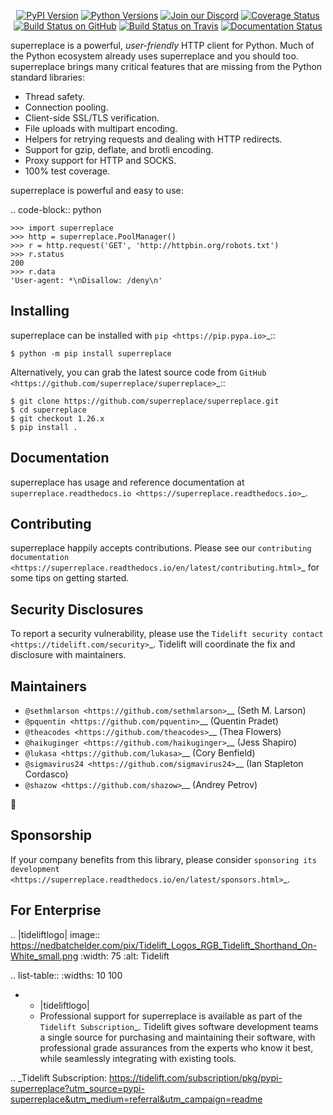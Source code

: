    <p align="center">
      <a href="https://pypi.org/project/superreplace"><img alt="PyPI Version" src="https://img.shields.io/pypi/v/superreplace.svg?maxAge=86400" /></a>
      <a href="https://pypi.org/project/superreplace"><img alt="Python Versions" src="https://img.shields.io/pypi/pyversions/superreplace.svg?maxAge=86400" /></a>
      <a href="https://discord.gg/CHEgCZN"><img alt="Join our Discord" src="https://img.shields.io/discord/756342717725933608?color=%237289da&label=discord" /></a>
      <a href="https://codecov.io/gh/superreplace/superreplace"><img alt="Coverage Status" src="https://img.shields.io/codecov/c/github/superreplace/superreplace.svg" /></a>
      <a href="https://github.com/superreplace/superreplace/actions?query=workflow%3ACI"><img alt="Build Status on GitHub" src="https://github.com/superreplace/superreplace/workflows/CI/badge.svg" /></a>
      <a href="https://travis-ci.org/superreplace/superreplace"><img alt="Build Status on Travis" src="https://travis-ci.org/superreplace/superreplace.svg?branch=master" /></a>
      <a href="https://superreplace.readthedocs.io"><img alt="Documentation Status" src="https://readthedocs.org/projects/superreplace/badge/?version=latest" /></a>
   </p>

superreplace is a powerful, *user-friendly* HTTP client for Python. Much of the
Python ecosystem already uses superreplace and you should too.
superreplace brings many critical features that are missing from the Python
standard libraries:

- Thread safety.
- Connection pooling.
- Client-side SSL/TLS verification.
- File uploads with multipart encoding.
- Helpers for retrying requests and dealing with HTTP redirects.
- Support for gzip, deflate, and brotli encoding.
- Proxy support for HTTP and SOCKS.
- 100% test coverage.

superreplace is powerful and easy to use:

.. code-block:: python

    >>> import superreplace
    >>> http = superreplace.PoolManager()
    >>> r = http.request('GET', 'http://httpbin.org/robots.txt')
    >>> r.status
    200
    >>> r.data
    'User-agent: *\nDisallow: /deny\n'


Installing
----------

superreplace can be installed with `pip <https://pip.pypa.io>`_::

    $ python -m pip install superreplace

Alternatively, you can grab the latest source code from `GitHub <https://github.com/superreplace/superreplace>`_::

    $ git clone https://github.com/superreplace/superreplace.git
    $ cd superreplace
    $ git checkout 1.26.x
    $ pip install .


Documentation
-------------

superreplace has usage and reference documentation at `superreplace.readthedocs.io <https://superreplace.readthedocs.io>`_.


Contributing
------------

superreplace happily accepts contributions. Please see our
`contributing documentation <https://superreplace.readthedocs.io/en/latest/contributing.html>`_
for some tips on getting started.


Security Disclosures
--------------------

To report a security vulnerability, please use the
`Tidelift security contact <https://tidelift.com/security>`_.
Tidelift will coordinate the fix and disclosure with maintainers.


Maintainers
-----------

- `@sethmlarson <https://github.com/sethmlarson>`__ (Seth M. Larson)
- `@pquentin <https://github.com/pquentin>`__ (Quentin Pradet)
- `@theacodes <https://github.com/theacodes>`__ (Thea Flowers)
- `@haikuginger <https://github.com/haikuginger>`__ (Jess Shapiro)
- `@lukasa <https://github.com/lukasa>`__ (Cory Benfield)
- `@sigmavirus24 <https://github.com/sigmavirus24>`__ (Ian Stapleton Cordasco)
- `@shazow <https://github.com/shazow>`__ (Andrey Petrov)

👋


Sponsorship
-----------

If your company benefits from this library, please consider `sponsoring its
development <https://superreplace.readthedocs.io/en/latest/sponsors.html>`_.


For Enterprise
--------------

.. |tideliftlogo| image:: https://nedbatchelder.com/pix/Tidelift_Logos_RGB_Tidelift_Shorthand_On-White_small.png
   :width: 75
   :alt: Tidelift

.. list-table::
   :widths: 10 100

   * - |tideliftlogo|
     - Professional support for superreplace is available as part of the `Tidelift
       Subscription`_.  Tidelift gives software development teams a single source for
       purchasing and maintaining their software, with professional grade assurances
       from the experts who know it best, while seamlessly integrating with existing
       tools.

.. _Tidelift Subscription: https://tidelift.com/subscription/pkg/pypi-superreplace?utm_source=pypi-superreplace&utm_medium=referral&utm_campaign=readme
